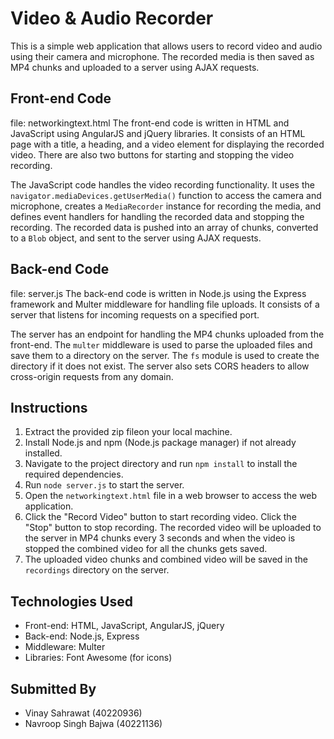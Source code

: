 # Video & Audio Recorder

This is a simple web application that allows users to record video and audio using their camera and microphone. The recorded media is then saved as MP4 chunks and uploaded to a server using AJAX requests.

## Front-end Code

file: networkingtext.html
The front-end code is written in HTML and JavaScript using AngularJS and jQuery libraries. It consists of an HTML page with a title, a heading, and a video element for displaying the recorded video. There are also two buttons for starting and stopping the video recording.

The JavaScript code handles the video recording functionality. It uses the `navigator.mediaDevices.getUserMedia()` function to access the camera and microphone, creates a `MediaRecorder` instance for recording the media, and defines event handlers for handling the recorded data and stopping the recording. The recorded data is pushed into an array of chunks, converted to a `Blob` object, and sent to the server using AJAX requests.

## Back-end Code

file: server.js
The back-end code is written in Node.js using the Express framework and Multer middleware for handling file uploads. It consists of a server that listens for incoming requests on a specified port.

The server has an endpoint for handling the MP4 chunks uploaded from the front-end. The `multer` middleware is used to parse the uploaded files and save them to a directory on the server. The `fs` module is used to create the directory if it does not exist. The server also sets CORS headers to allow cross-origin requests from any domain.

## Instructions

1. Extract the provided zip fileon your local machine.
2. Install Node.js and npm (Node.js package manager) if not already installed.
3. Navigate to the project directory and run `npm install` to install the required dependencies.
4. Run `node server.js` to start the server.
5. Open the `networkingtext.html` file in a web browser to access the web application.
6. Click the "Record Video" button to start recording video. Click the "Stop" button to stop recording. The recorded video will be uploaded to the server in MP4 chunks every 3 seconds and when the video is stopped the combined video for all the chunks gets saved.
7. The uploaded video chunks and combined video will be saved in the `recordings` directory on the server.

## Technologies Used

- Front-end: HTML, JavaScript, AngularJS, jQuery
- Back-end: Node.js, Express
- Middleware: Multer
- Libraries: Font Awesome (for icons)


## Submitted By

- Vinay Sahrawat (40220936)
- Navroop Singh Bajwa (40221136)